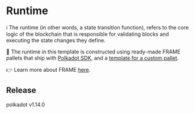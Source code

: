 # Runtime

ℹ️ The runtime (in other words, a state transition function), refers to the core logic of the blockchain that is
responsible for validating blocks and executing the state changes they define.

💁 The runtime in this template is constructed using ready-made FRAME pallets that ship with
[Polkadot SDK](https://github.com/paritytech/polkadot-sdk), and a [template for a custom pallet](../pallets/README.md).

👉 Learn more about FRAME
[here](https://paritytech.github.io/polkadot-sdk/master/polkadot_sdk_docs/polkadot_sdk/frame_runtime/index.html).


## Release

polkadot v1.14.0
